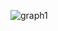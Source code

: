 ![graph1](https://user-images.githubusercontent.com/110412621/228670648-246cab6d-f60a-4da1-af2d-fc1ff5604ad1.png)
